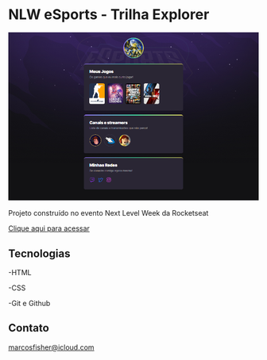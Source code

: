 # NLW eSports - Trilha Explorer

![preview](./.github/preview.png)

Projeto construído no evento Next Level Week da Rocketseat

[Clique aqui para acessar](https://fischheer.github.io/nlwesports/)

## Tecnologias 

-HTML

-CSS

-Git e Github

## Contato

marcosfisher@icloud.com
